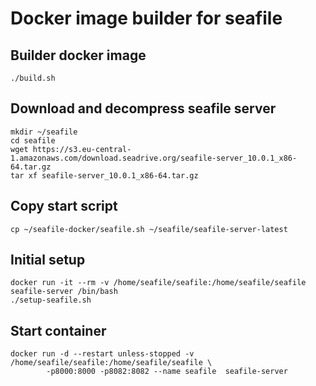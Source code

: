 # Docker image builder for seafile

## Builder docker image

	./build.sh

## Download and decompress seafile server

    mkdir ~/seafile
    cd seafile
    wget https://s3.eu-central-1.amazonaws.com/download.seadrive.org/seafile-server_10.0.1_x86-64.tar.gz
    tar xf seafile-server_10.0.1_x86-64.tar.gz

## Copy start script

    cp ~/seafile-docker/seafile.sh ~/seafile/seafile-server-latest
    
## Initial setup

    docker run -it --rm -v /home/seafile/seafile:/home/seafile/seafile seafile-server /bin/bash
    ./setup-seafile.sh
    

## Start container

    docker run -d --restart unless-stopped -v /home/seafile/seafile:/home/seafile/seafile \
            -p8000:8000 -p8082:8082 --name seafile  seafile-server
            
